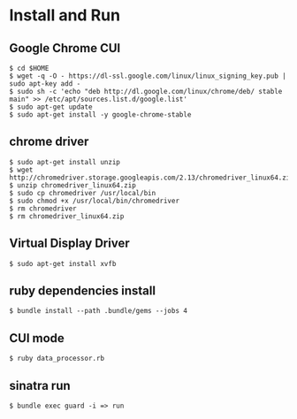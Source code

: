 # Install and Run

## Google Chrome CUI
```
$ cd $HOME
$ wget -q -O - https://dl-ssl.google.com/linux/linux_signing_key.pub | sudo apt-key add -
$ sudo sh -c 'echo "deb http://dl.google.com/linux/chrome/deb/ stable main" >> /etc/apt/sources.list.d/google.list'
$ sudo apt-get update
$ sudo apt-get install -y google-chrome-stable
```

## chrome driver
```
$ sudo apt-get install unzip
$ wget http://chromedriver.storage.googleapis.com/2.13/chromedriver_linux64.zip
$ unzip chromedriver_linux64.zip
$ sudo cp chromedriver /usr/local/bin
$ sudo chmod +x /usr/local/bin/chromedriver
$ rm chromedriver
$ rm chromedriver_linux64.zip
```

## Virtual Display Driver
```
$ sudo apt-get install xvfb
```

## ruby dependencies install
```
$ bundle install --path .bundle/gems --jobs 4
```
## CUI mode
```
$ ruby data_processor.rb
```

## sinatra run
```
$ bundle exec guard -i => run
```
